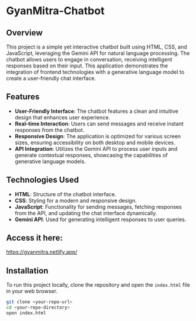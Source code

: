 # GyanMitra-Chatbot


## Overview
This project is a simple yet interactive chatbot built using HTML, CSS, and JavaScript, leveraging the Gemini API for natural language processing. The chatbot allows users to engage in conversation, receiving intelligent responses based on their input. This application demonstrates the integration of frontend technologies with a generative language model to create a user-friendly chat interface.

## Features
- **User-Friendly Interface**: The chatbot features a clean and intuitive design that enhances user experience.
- **Real-time Interaction**: Users can send messages and receive instant responses from the chatbot.
- **Responsive Design**: The application is optimized for various screen sizes, ensuring accessibility on both desktop and mobile devices.
- **API Integration**: Utilizes the Gemini API to process user inputs and generate contextual responses, showcasing the capabilities of generative language models.

## Technologies Used
- **HTML**: Structure of the chatbot interface.
- **CSS**: Styling for a modern and responsive design.
- **JavaScript**: Functionality for sending messages, fetching responses from the API, and updating the chat interface dynamically.
- **Gemini API**: Used for generating intelligent responses to user queries.

## Access it here: 
https://gyanmitra.netlify.app/

## Installation
To run this project locally, clone the repository and open the `index.html` file in your web browser.

```bash
git clone <your-repo-url>
cd <your-repo-directory>
open index.html

